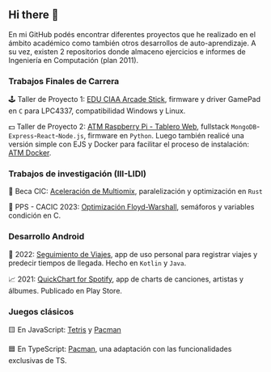 ## Hi there 👋
En mi GitHub podés encontrar diferentes proyectos que he realizado en el ámbito académico como también otros desarrollos de auto-aprendizaje. A su vez, existen 2 repositorios donde almaceno ejercicios e informes de Ingeniería en Computación (plan 2011).

### Trabajos Finales de Carrera
🕹️ Taller de Proyecto 1: [EDU CIAA Arcade Stick](https://github.com/sergiocld99/EDU-CIAA-Arcade-Stick), firmware y driver GamePad en `C` para LPC4337, compatibilidad Windows y Linux.

💵 Taller de Proyecto 2: [ATM Raspberry Pi - Tablero Web](https://github.com/tpII/2023-G3-ATM-RPIWeb), fullstack `MongoDB`-`Express`-`React`-`Node.js`, firmware en `Python`. Luego también realicé una versión simple con EJS y Docker para facilitar el proceso de instalación: [ATM Docker](https://github.com/sergiocld99/ATM-Docker).

### Trabajos de investigación (III-LIDI)
🧬 Beca CIC: [Aceleración de Multiomix](https://github.com/sergiocld99/ggca-opts), paralelización y optimización en `Rust`

📑 PPS - CACIC 2023: [Optimización Floyd-Warshall](https://github.com/sergiocld99/CACIC-FloydWarshall), semáforos y variables condición en C.

### Desarrollo Android 
🚌 2022: [Seguimiento de Viajes](https://github.com/sergiocld99/android-colectilog), app de uso personal para registrar viajes y predecir tiempos de llegada. Hecho en `Kotlin` y `Java`.

📈 2021: [QuickChart for Spotify](https://play.google.com/store/apps/details?id=cs10.apps.android.statsforspotify&hl=es_HN&gl=US), app de charts de canciones, artistas y álbumes. Publicado en Play Store.


### Juegos clásicos
🟨 En JavaScript: [Tetris](https://github.com/sergiocld99/TetrisGame) y [Pacman](https://github.com/sergiocld99/Pacman)

🟦 En TypeScript: [Pacman](https://github.com/sergiocld99/Pacman-TS), una adaptación con las funcionalidades exclusivas de TS.

<!--
**sergiocld99/sergiocld99** is a ✨ _special_ ✨ repository because its `README.md` (this file) appears on your GitHub profile.

Here are some ideas to get you started:

- 🔭 I’m currently working on ...
- 🌱 I’m currently learning ...
- 👯 I’m looking to collaborate on ...
- 🤔 I’m looking for help with ...
- 💬 Ask me about ...
- 📫 How to reach me: ...
- 😄 Pronouns: ...
- ⚡ Fun fact: ...
-->
